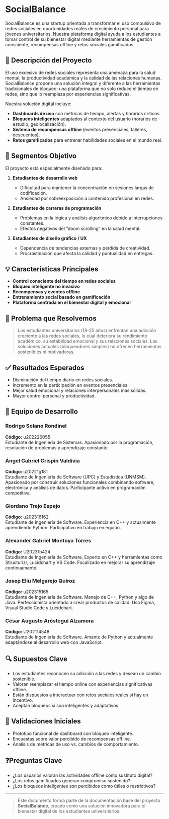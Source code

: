 # SocialBalance

SocialBalance es una startup orientada a transformar el uso compulsivo de redes sociales en oportunidades reales de crecimiento personal para jóvenes universitarios. Nuestra plataforma digital ayuda a los estudiantes a tomar control de su bienestar digital mediante herramientas de gestión consciente, recompensas offline y retos sociales gamificados.

## 🚀 Descripción del Proyecto

El uso excesivo de redes sociales representa una amenaza para la salud mental, la productividad académica y la calidad de las relaciones humanas. SocialBalance propone una solución integral y diferente a las herramientas tradicionales de bloqueo: una plataforma que no solo reduce el tiempo en redes, sino que lo reemplaza por experiencias significativas.

Nuestra solución digital incluye:
- **Dashboards de uso** con métricas de tiempo, alertas y horarios críticos.
- **Bloqueos inteligentes** adaptados al contexto del usuario (horarios de estudio, geolocalización).
- **Sistema de recompensas offline** (eventos presenciales, talleres, descuentos).
- **Retos gamificados** para entrenar habilidades sociales en el mundo real.

## 🎯 Segmentos Objetivo

El proyecto está especialmente diseñado para:

1. **Estudiantes de desarrollo web**
   - Dificultad para mantener la concentración en sesiones largas de codificación.
   - Ansiedad por sobreexposición a contenido profesional en redes.

2. **Estudiantes de carreras de programación**
   - Problemas en la lógica y análisis algorítmico debido a interrupciones constantes.
   - Efectos negativos del “doom scrolling” en la salud mental.

3. **Estudiantes de diseño gráfico / UX**
   - Dependencia de tendencias externas y pérdida de creatividad.
   - Procrastinación que afecta la calidad y puntualidad en entregas.

## 💡 Características Principales

- **Control consciente del tiempo en redes sociales**
- **Bloqueo inteligente no invasivo**
- **Recompensas y eventos offline**
- **Entrenamiento social basado en gamificación**
- **Plataforma centrada en el bienestar digital y emocional**

## 🎯 Problema que Resolvemos

> Los estudiantes universitarios (18-25 años) enfrentan una adicción creciente a las redes sociales, lo cual deteriora su rendimiento académico, su estabilidad emocional y sus relaciones sociales. Las soluciones actuales (bloqueadores simples) no ofrecen herramientas sostenibles ni motivadoras.

## ✅ Resultados Esperados

- Disminución del tiempo diario en redes sociales.
- Incremento en la participación en eventos presenciales.
- Mejor salud emocional y relaciones interpersonales más sólidas.
- Mayor control personal y productividad.

## 👥 Equipo de Desarrollo

### Rodrigo Solano Rondinel
**Código:** u202226055  
Estudiante de Ingeniería de Sistemas. Apasionado por la programación, resolución de problemas y aprendizaje constante.

### Ángel Gabriel Crispin Valdivia
**Código:** u20221g181  
Estudiante de Ingeniería de Software (UPC) y Estadística (UNMSM). Apasionado por construir soluciones funcionales combinando software, electrónica y análisis de datos. Participante activo en programación competitiva.

### Giordano Trejo Espejo
**Código:** u202316162  
Estudiante de Ingeniería de Software. Experiencia en C++ y actualmente aprendiendo Python. Participativo en trabajo en equipo.

### Alexander Gabriel Montoya Torres
**Código:** U20231b424  
Estudiante de Ingeniería de Software. Experto en C++ y herramientas como Structurizr, Lucidchart y VS Code. Focalizado en mejorar su aprendizaje continuamente.

### Josep Eliu Melgarejo Quiroz
**Código:** u202315165  
Estudiante de Ingeniería de Software. Manejo de C++, Python y algo de Java. Perfeccionista orientado a crear productos de calidad. Usa Figma, Visual Studio Code y Lucidchart.

### César Augusto Aróstegui Alzamora
**Código:** U202114548  
Estudiante de Ingeniería de Software. Amante de Python y actualmente adaptándose al desarrollo web con JavaScript.

## 🔍 Supuestos Clave

- Los estudiantes reconocen su adicción a las redes y desean un cambio sostenible.
- Valoran reemplazar el tiempo online con experiencias significativas offline.
- Están dispuestos a interactuar con retos sociales reales si hay un incentivo.
- Aceptan bloqueos si son inteligentes y adaptativos.

## 🔬 Validaciones Iniciales

- Prototipo funcional de dashboard con bloqueo inteligente.
- Encuestas sobre valor percibido de recompensas offline.
- Análisis de métricas de uso vs. cambios de comportamiento.

## ❓Preguntas Clave

- ¿Los usuarios valoran las actividades offline como sustituto digital?
- ¿Los retos gamificados generan compromiso sostenido?
- ¿Los bloqueos inteligentes son percibidos como útiles o restrictivos?

---

> Este documento forma parte de la documentación base del proyecto **SocialBalance**, creado como una solución innovadora para el bienestar digital de los estudiantes universitarios.

